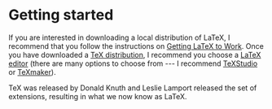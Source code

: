 # Getting started

If you are interested in downloading a local distribution of LaTeX, I recommend that you follow the instructions on [Getting LaTeX to Work](http://liantze.penguinattack.org/getlatex.html). Once you have downloaded a [TeX distribution](https://www.latex-project.org/get/#tex-distributions}{TeX), I recommend you choose a [LaTeX editor](https://beebom.com/best-latex-editors/}{\LaTeX{}) \(there are many options to choose from --- I recommend [TeXStudio](http://www.texstudio.org}{TeXStudio}) or [TeXmaker](http://www.xm1math.net/texmaker}{TeXmaker})\).

TeX was released by Donald Knuth and Leslie Lamport released the set of extensions, resulting in what we now know as LaTeX.



